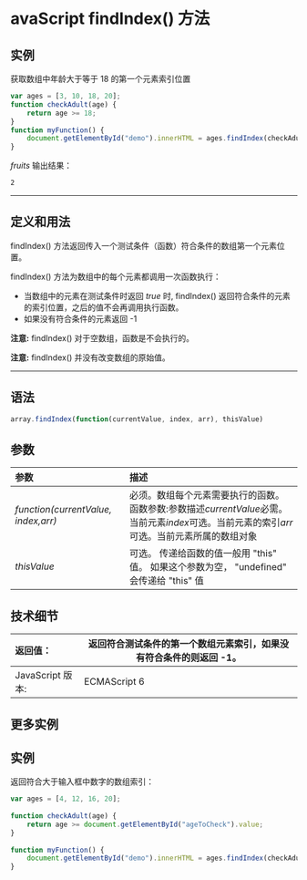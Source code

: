 # avaScript findIndex() 方法

## 实例

获取数组中年龄大于等于 18 的第一个元素索引位置

```js
var ages = [3, 10, 18, 20];   
function checkAdult(age) {     
    return age >= 18;
}   
function myFunction() {     
    document.getElementById("demo").innerHTML = ages.findIndex(checkAdult); 
}
```

*fruits* 输出结果：

```html
2
```

------

## 定义和用法

findIndex() 方法返回传入一个测试条件（函数）符合条件的数组第一个元素位置。

findIndex() 方法为数组中的每个元素都调用一次函数执行：

- 当数组中的元素在测试条件时返回 *true* 时, findIndex() 返回符合条件的元素的索引位置，之后的值不会再调用执行函数。
- 如果没有符合条件的元素返回 -1

**注意:** findIndex() 对于空数组，函数是不会执行的。

**注意:** findIndex() 并没有改变数组的原始值。

------

## 语法

```js
array.findIndex(function(currentValue, index, arr), thisValue)
```

## 参数

| 参数                                | 描述                                                         |
| :---------------------------------- | :----------------------------------------------------------- |
| *function(currentValue, index,arr)* | 必须。数组每个元素需要执行的函数。 函数参数:参数描述*currentValue*必需。当前元素*index*可选。当前元素的索引*arr*可选。当前元素所属的数组对象 |
| *thisValue*                         | 可选。 传递给函数的值一般用 "this" 值。 如果这个参数为空， "undefined" 会传递给 "this" 值 |

## 技术细节

| 返回值：         | 返回符合测试条件的第一个数组元素索引，如果没有符合条件的则返回 -1。 |
| :--------------- | ------------------------------------------------------------ |
| JavaScript 版本: | ECMAScript 6                                                 |

## 更多实例

## 实例

返回符合大于输入框中数字的数组索引：

```js
var ages = [4, 12, 16, 20];
 
function checkAdult(age) {
    return age >= document.getElementById("ageToCheck").value;
}
 
function myFunction() {
    document.getElementById("demo").innerHTML = ages.findIndex(checkAdult);
}
```